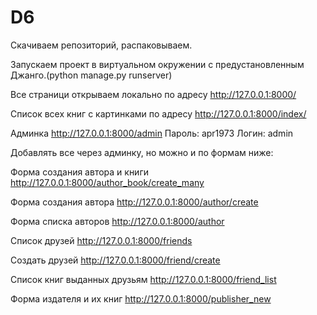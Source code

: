 # D6
Скачиваем репозиторий, распаковываем.

Запускаем проект в виртуальном окружении с предустановленным Джанго.(python manage.py runserver)

Все страници открываем локально по адресу http://127.0.0.1:8000/

Список всех книг с картинками по адресу http://127.0.0.1:8000/index/

Админка http://127.0.0.1:8000/admin Пароль: apr1973 Логин: admin

Добавлять все через админку, но можно и по формам ниже:

Форма создания автора и книги http://127.0.0.1:8000/author_book/create_many

Форма создания автора http://127.0.0.1:8000/author/create

Форма списка авторов http://127.0.0.1:8000/author

Список друзей http://127.0.0.1:8000/friends

Создать друзей http://127.0.0.1:8000/friend/create

Список книг выданных друзьям http://127.0.0.1:8000/friend_list

Форма издателя и их книг http://127.0.0.1:8000/publisher_new
